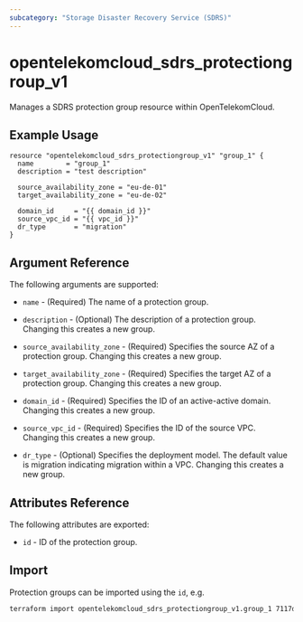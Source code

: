 ```yaml
---
subcategory: "Storage Disaster Recovery Service (SDRS)"
---
```


# opentelekomcloud_sdrs_protectiongroup_v1

Manages a SDRS protection group resource within OpenTelekomCloud.

## Example Usage

```hcl
resource "opentelekomcloud_sdrs_protectiongroup_v1" "group_1" {
  name        = "group_1"
  description = "test description"

  source_availability_zone = "eu-de-01"
  target_availability_zone = "eu-de-02"

  domain_id     = "{{ domain_id }}"
  source_vpc_id = "{{ vpc_id }}"
  dr_type       = "migration"
}
```

## Argument Reference

The following arguments are supported:

* `name` - (Required) The name of a protection group.

* `description` - (Optional) The description of a protection group. Changing this creates a new group.

* `source_availability_zone` - (Required) Specifies the source AZ of a protection group. Changing this creates a new group.

* `target_availability_zone` - (Required) Specifies the target AZ of a protection group. Changing this creates a new group.

* `domain_id` - (Required) Specifies the ID of an active-active domain. Changing this creates a new group.

* `source_vpc_id` - (Required) Specifies the ID of the source VPC. Changing this creates a new group.

* `dr_type` - (Optional) Specifies the deployment model. The default value is migration indicating migration within a VPC.
  Changing this creates a new group.


## Attributes Reference

The following attributes are exported:

* `id` -  ID of the protection group.

## Import

Protection groups can be imported using the `id`, e.g.

```sh
terraform import opentelekomcloud_sdrs_protectiongroup_v1.group_1 7117d38e-4c8f-4624-a505-bd96b97d024c
```
